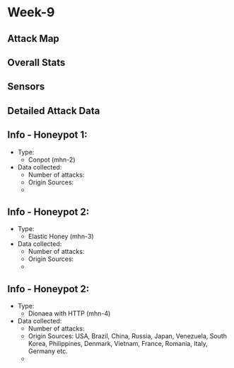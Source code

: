 # Week-9

## Attack Map ![]()
## Overall Stats ![]()
## Sensors ![]()
## Detailed Attack Data ![]()

## Info - Honeypot 1:
* Type: 
  * Conpot (mhn-2)
* Data collected:
  * Number of attacks:
  * Origin Sources:
  * 
  
## Info - Honeypot 2:
* Type:
  * Elastic Honey (mhn-3)
* Data collected:
  * Number of attacks: 
  * Origin Sources: 
  * 
  
## Info - Honeypot 2:
* Type:
  * Dionaea with HTTP (mhn-4)
* Data collected:
  * Number of attacks: 
  * Origin Sources:  USA, Brazil, China, Russia, Japan, Venezuela, South Korea, Philippines, Denmark, Vietnam, France, Romania, Italy, Germany etc.
  * 
  
  
  
